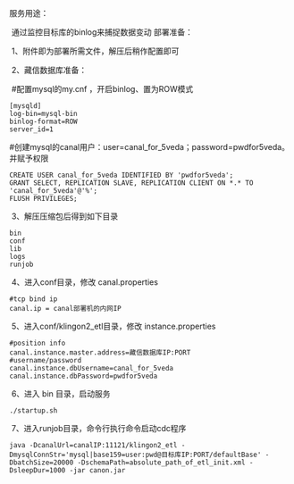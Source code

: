 服务用途：    

​		通过监控目标库的binlog来捕捉数据变动
部署准备：    

​		1、附件即为部署所需文件，解压后稍作配置即可    

​		2、藏信数据库准备：      

​				#配置mysql的my.cnf ，开启binlog、置为ROW模式    

```shell
[mysqld]        
log-bin=mysql-bin        
binlog-format=ROW        
server_id=1
```

​				#创建mysql的canal用户：user=canal_for_5veda；password=pwdfor5veda。并赋予权限        

```mysql
CREATE USER canal_for_5veda IDENTIFIED BY 'pwdfor5veda';
GRANT SELECT, REPLICATION SLAVE, REPLICATION CLIENT ON *.* TO 'canal_for_5veda'@'%'; 
FLUSH PRIVILEGES;
```

​		3、解压压缩包后得到如下目录        

```shell
bin
conf
lib
logs
runjob
```

​		4、进入conf目录，修改 canal.properties        

```shell
#tcp bind ip        
canal.ip = canal部署机的内网IP 
```

​		 5、进入conf/klingon2_etl目录，修改 instance.properties  

```shell
#position info        
canal.instance.master.address=藏信数据库IP:PORT        
#username/password        
canal.instance.dbUsername=canal_for_5veda        
canal.instance.dbPassword=pwdfor5veda 
```

​		6、进入 bin 目录，启动服务        

```shell
./startup.sh
```

​    	7、进入runjob目录，命令行执行命令启动cdc程序

```shell
java -DcanalUrl=canalIP:11121/klingon2_etl -DmysqlConnStr='mysql|base159=user:pwd@目标库IP:PORT/defaultBase' -DbatchSize=20000 -DschemaPath=absolute_path_of_etl_init.xml -DsleepDur=1000 -jar canon.jar
```